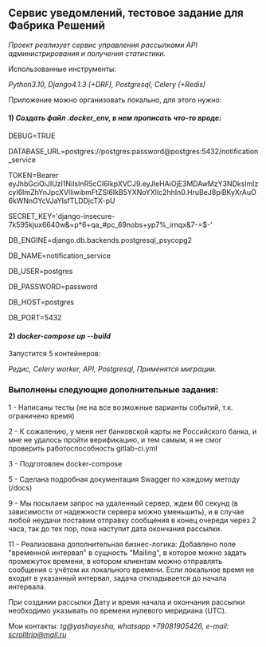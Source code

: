 ## Сервис уведомлений, тестовое задание для Фабрика Решений

*Проект реализует сервис управления рассылками API администрирования и получения статистики.*

Использованные инструменты:

*Python3.10, Django4.1.3 (+DRF), Postgresql, Celery (+Redis)*

Приложение можно организовать локально, для этого нужно:

#### 1) *Создать файл .docker_env, в нем прописать что-то вроде:*

DEBUG=TRUE

DATABASE_URL=postgres://postgres:password@postgres:5432/notification_service

TOKEN=Bearer
eyJhbGciOiJIUzI1NiIsInR5cCI6IkpXVCJ9.eyJleHAiOjE3MDAwMzY3NDksImlzcyI6ImZhYnJpcXVlIiwibmFtZSI6IkB5YXNoYXllc2hhIn0.HruBeJ8piBKyXrAuO6kWNnGYcVJaYlsfTLDDjcTX-pU

SECRET_KEY='django-insecure-7k595kjux6640w&=p*6+qa_#pc_69nobs+yp7%_irnqx&7-=$-'

DB_ENGINE=django.db.backends.postgresql_psycopg2

DB_NAME=notification_service

DB_USER=postgres

DB_PASSWORD=password

DB_HOST=postgres

DB_PORT=5432

#### 2) *docker-compose up --build*

Запустится 5 контейнеров:

*Редис, Celery worker, API, Postgresql, Применятся миграции.*

### Выполнены следующие дополнительные задания:

1 - Написаны тесты (не на все возможные варианты событий, т.к. ограничено время)

2 - К сожалению, у меня нет банковской карты не Российского банка, и мне не удалось пройти верификацию, и тем самым, я
не смог проверить работоспособность gitlab-ci.yml

3 - Подготовлен docker-compose

5 - Сделана подробная документация Swagger по каждому методу (/docs)

9 - Мы посылаем запрос на удаленный сервер, ждем 60 секунд (в зависимости от надежности сервера можно уменьшить), и в
случае любой неудачи поставим отправку сообщения в конец очереди через 2 часа, так до тех пор, пока наступит дата
окончания рассылки.

11 - Реализована дополнительная бизнес-логика: Добавлено поле "временной интервал" в сущность "Mailing", в которое можно
задать промежуток времени, в котором клиентам можно отправлять сообщения с учётом их локального времени. Если локальное
время не входит в указанный интервал, задача откладывается до начала интервала.

При создании рассылки Дату и время начала и окончания рассылки необходимо указывать по времени нулевого меридиана (UTC).

Мои контакты:
*tg@yashayesha, whatsapp +79081905426, e-mail: scrolltrip@mail.ru*
